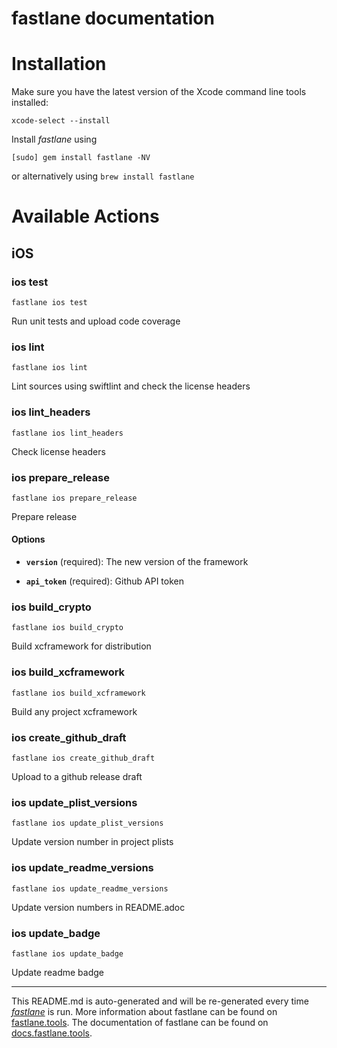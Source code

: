 fastlane documentation
================
# Installation

Make sure you have the latest version of the Xcode command line tools installed:

```
xcode-select --install
```

Install _fastlane_ using
```
[sudo] gem install fastlane -NV
```
or alternatively using `brew install fastlane`

# Available Actions
## iOS
### ios test
```
fastlane ios test
```
Run unit tests and upload code coverage
### ios lint
```
fastlane ios lint
```
Lint sources using swiftlint and check the license headers
### ios lint_headers
```
fastlane ios lint_headers
```
Check license headers
### ios prepare_release
```
fastlane ios prepare_release
```
Prepare release

#### Options

 * **`version`** (required): The new version of the framework

 * **`api_token`** (required): Github API token
### ios build_crypto
```
fastlane ios build_crypto
```
Build xcframework for distribution
### ios build_xcframework
```
fastlane ios build_xcframework
```
Build any project xcframework
### ios create_github_draft
```
fastlane ios create_github_draft
```
Upload to a github release draft
### ios update_plist_versions
```
fastlane ios update_plist_versions
```
Update version number in project plists
### ios update_readme_versions
```
fastlane ios update_readme_versions
```
Update version numbers in README.adoc
### ios update_badge
```
fastlane ios update_badge
```
Update readme badge

----

This README.md is auto-generated and will be re-generated every time [_fastlane_](https://fastlane.tools) is run.
More information about fastlane can be found on [fastlane.tools](https://fastlane.tools).
The documentation of fastlane can be found on [docs.fastlane.tools](https://docs.fastlane.tools).
